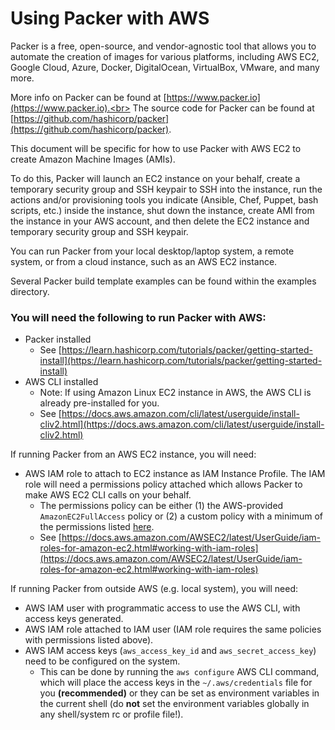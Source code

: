 # Using Packer with AWS

Packer is a free, open-source, and vendor-agnostic tool that allows you to automate the creation of images for various platforms, including AWS EC2, Google Cloud, Azure, Docker, DigitalOcean, VirtualBox, VMware, and many more.

More info on Packer can be found at [https://www.packer.io](https://www.packer.io).<br>
The source code for Packer can be found at [https://github.com/hashicorp/packer](https://github.com/hashicorp/packer).

This document will be specific for how to use Packer with AWS EC2 to create Amazon Machine Images (AMIs).

To do this, Packer will launch an EC2 instance on your behalf, create a temporary security group and SSH keypair to SSH into the instance, run the actions and/or provisioning tools you indicate (Ansible, Chef, Puppet, bash scripts, etc.) inside the instance, shut down the instance, create AMI from the instance in your AWS account, and then delete the EC2 instance and temporary security group and SSH keypair.

You can run Packer from your local desktop/laptop system, a remote system, or from a cloud instance, such as an AWS EC2 instance.

Several Packer build template examples can be found within the examples directory.

### You will need the following to run Packer with AWS:

* Packer installed    
	* See [https://learn.hashicorp.com/tutorials/packer/getting-started-install](https://learn.hashicorp.com/tutorials/packer/getting-started-install)
* AWS CLI installed
	* Note: If using Amazon Linux EC2 instance in AWS, the AWS CLI is already pre-installed for you.
	* See [https://docs.aws.amazon.com/cli/latest/userguide/install-cliv2.html](https://docs.aws.amazon.com/cli/latest/userguide/install-cliv2.html)

If running Packer from an AWS EC2 instance, you will need:
* AWS IAM role to attach to EC2 instance as IAM Instance Profile. The IAM role will need a permissions policy attached which allows Packer to make AWS EC2 CLI calls on your behalf.
	* The permissions policy can be either (1) the AWS-provided <code>AmazonEC2FullAccess</code> policy or (2) a custom policy with a minimum of the permissions listed [here](https://www.packer.io/docs/builders/amazon#iam-task-or-instance-role).
	* See [https://docs.aws.amazon.com/AWSEC2/latest/UserGuide/iam-roles-for-amazon-ec2.html#working-with-iam-roles](https://docs.aws.amazon.com/AWSEC2/latest/UserGuide/iam-roles-for-amazon-ec2.html#working-with-iam-roles)
 
If running Packer from outside AWS (e.g. local system), you will need:
* AWS IAM user with programmatic access to use the AWS CLI, with access keys generated.
* AWS IAM role attached to IAM user (IAM role requires the same policies with permissions listed above).
* AWS IAM access keys (<code>aws_access_key_id</code> and <code>aws_secret_access_key</code>) need to be configured on the system.
	* This can be done by running the <code>aws configure</code> AWS CLI command, which will place the access keys in the <code>~/.aws/credentials</code> file for you **(recommended)** or they can be set as environment variables in the current shell (do **not** set the environment variables globally in any shell/system rc or profile file!).

